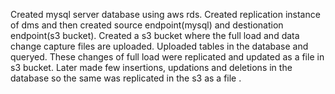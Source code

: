 Created mysql server database using aws rds.
Created replication instance of dms and then created source endpoint(mysql) and destionation endpoint(s3 bucket).
Created a s3 bucket where the full load and data change capture files are uploaded.
Uploaded tables in the database and queryed. These changes of full load were replicated and updated as a file in s3 bucket.
Later made few insertions, updations and deletions in the database so the same was replicated in the s3 as a file .
